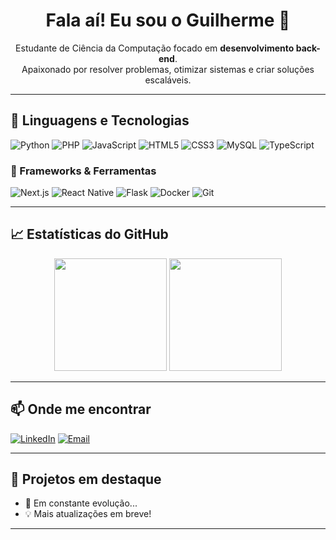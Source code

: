 <h1 align="center">Fala aí! Eu sou o Guilherme 👋</h1>

<p align="center">
  Estudante de Ciência da Computação focado em <strong>desenvolvimento back-end</strong>.<br>
  Apaixonado por resolver problemas, otimizar sistemas e criar soluções escaláveis.
</p>

---

## 🧰 Linguagens e Tecnologias

![Python](https://img.shields.io/badge/Python-3776AB?style=for-the-badge&logo=python&logoColor=white)
![PHP](https://img.shields.io/badge/PHP-777BB4?style=for-the-badge&logo=php&logoColor=white)
![JavaScript](https://img.shields.io/badge/JavaScript-F7DF1E?style=for-the-badge&logo=javascript&logoColor=black)
![HTML5](https://img.shields.io/badge/HTML5-E34F26?style=for-the-badge&logo=html5&logoColor=white)
![CSS3](https://img.shields.io/badge/CSS3-1572B6?style=for-the-badge&logo=css3&logoColor=white)
![MySQL](https://img.shields.io/badge/MySQL-005C84?style=for-the-badge&logo=mysql&logoColor=white)
![TypeScript](https://img.shields.io/badge/TypeScript-3178C6?style=for-the-badge&logo=typescript&logoColor=white)

### 🧱 Frameworks & Ferramentas

![Next.js](https://img.shields.io/badge/Next.js-000000?style=for-the-badge&logo=nextdotjs&logoColor=white)
![React Native](https://img.shields.io/badge/React_Native-20232A?style=for-the-badge&logo=react&logoColor=61DAFB)
![Flask](https://img.shields.io/badge/Flask-000000?style=for-the-badge&logo=flask&logoColor=white)
![Docker](https://img.shields.io/badge/Docker-2496ED?style=for-the-badge&logo=docker&logoColor=white)
![Git](https://img.shields.io/badge/Git-F05032?style=for-the-badge&logo=git&logoColor=white)

---

## 📈 Estatísticas do GitHub

<div align="center">
  <img height="180em" src="https://github-readme-stats.vercel.app/api?username=Guife77&show_icons=true&theme=radical" />
  <img height="180em" src="https://github-readme-stats.vercel.app/api/top-langs/?username=Guife77&layout=compact&theme=radical" />
</div>

---

## 📫 Onde me encontrar

[![LinkedIn](https://img.shields.io/badge/-LinkedIn-0A66C2?style=for-the-badge&logo=linkedin&logoColor=white)](https://www.linkedin.com/in/guilherme-fernandes-564059215)
[![Email](https://img.shields.io/badge/-Email-D14836?style=for-the-badge&logo=gmail&logoColor=white)](mailto:guilhermefernandes@gmail.com)

---

## 🚀 Projetos em destaque

- 🔧 Em constante evolução...
- 💡 Mais atualizações em breve!

---


